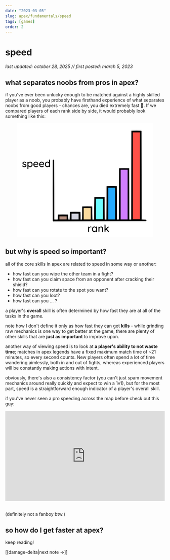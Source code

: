 ```yaml
---
date: "2023-03-05"
slug: apex/fundamentals/speed
tags: [games]
order: 2
---
```


# speed

_last updated: october 28, 2025 // first posted: march 5, 2023_

## what separates noobs from pros in apex? 

if you've ever been unlucky enough to be matched against a highly skilled player as a noob, you probably have firsthand experience of what separates noobs from good players - chances are, you died extremely fast 🙂. If we compared players of each rank side by side, it would probably look something like this:

<center><img src="/images/speedvrank.png" width="432" height="360"></center> 

## but why is speed so important?

all of the core skills in apex are related to speed in some way or another:
- how fast can you wipe the other team in a fight?
- how fast can you claim space from an opponent after cracking their shield?
- how fast can you rotate to the spot you want?
- how fast can you loot?
- how fast can you ... ?

a player's **overall** skill is often determined by how fast they are at all of the tasks in the game.

note how I don't define it only as how fast they can get **kills** - while grinding raw mechanics is one way to get better at the game, there are plenty of other skills that are **just as important** to improve upon.

another way of viewing speed is to look at **a player's ability to not waste time**; matches in apex legends have a fixed maximum match time of ~21 minutes, so every second counts. New players often spend a lot of time wandering aimlessly, both in and out of fights, whereas experienced players will be constantly making actions with intent. 

obviously, there's also a consistency factor (you can't just spam movement mechanics around really quickly and expect to win a 1v1), but for the most part, speed is a straightforward enough indicator of a player's overall skill.

if you've never seen a pro speeding across the map before check out this guy: 

<center><iframe width=560 height="315" src="https://www.youtube.com/embed/75xk2Wv1k1Q" title="YouTube video player" frameborder="0" allow="accelerometer; autoplay; clipboard-write; encrypted-media; gyroscope; picture-in-picture; web-share" allowfullscreen style="max-width: 600px; width: 100%; height: auto; aspect-ratio: 16/9;"></iframe></center>
&nbsp;

(definitely not a fanboy btw.)

## so how do I get faster at apex?

keep reading! 

[[damage-delta|next note →]]

